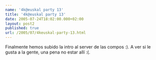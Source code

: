 ```yaml
---
name: '4k@euskal party 13'
title: '4k@euskal party 13'
date: 2005-07-24T18:02:00.000+02:00
layout: post2
published: true
url: /2005/07/4keuskal-party-13.html
---
```


Finalmente hemos subido la intro al server de las compos :). A ver si le gusta a la gente, una pena no estar allí :(.